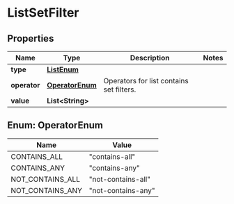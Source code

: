 # ListSetFilter

## Properties
Name | Type | Description | Notes
------------ | ------------- | ------------- | -------------
**type** | [**ListEnum**](ListEnum.md) |  | 
**operator** | [**OperatorEnum**](#OperatorEnum) | Operators for list contains set filters. | 
**value** | **List&lt;String&gt;** |  | 

<a name="OperatorEnum"></a>
## Enum: OperatorEnum
Name | Value
---- | -----
CONTAINS_ALL | &quot;contains-all&quot;
CONTAINS_ANY | &quot;contains-any&quot;
NOT_CONTAINS_ALL | &quot;not-contains-all&quot;
NOT_CONTAINS_ANY | &quot;not-contains-any&quot;
